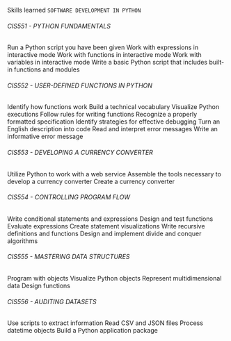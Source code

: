 Skills learned `SOFTWARE DEVELOPMENT IN PYTHON`

###### CIS551 - PYTHON FUNDAMENTALS
Run a Python script you have been given
Work with expressions in interactive mode
Work with functions in interactive mode
Work with variables in interactive mode
Write a basic Python script that includes built-in functions and modules

###### CIS552 - USER-DEFINED FUNCTIONS IN PYTHON
Identify how functions work
Build a technical vocabulary
Visualize Python executions
Follow rules for writing functions
Recognize a properly formatted specification
Identify strategies for effective debugging
Turn an English description into code
Read and interpret error messages
Write an informative error message

###### CIS553 - DEVELOPING A CURRENCY CONVERTER
Utilize Python to work with a web service
Assemble the tools necessary to develop a currency converter
Create a currency converter

###### CIS554 - CONTROLLING PROGRAM FLOW
Write conditional statements and expressions
Design and test functions
Evaluate expressions
Create statement visualizations
Write recursive definitions and functions
Design and implement divide and conquer algorithms

###### CIS555 - MASTERING DATA STRUCTURES
Program with objects
Visualize Python objects
Represent multidimensional data
Design functions

###### CIS556 - AUDITING DATASETS
Use scripts to extract information
Read CSV and JSON files
Process datetime objects
Build a Python application package
